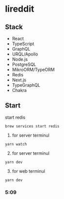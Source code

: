 # lireddit

## Stack

- React
- TypeScript
- GraphQL
- URQL/Apollo
- Node.js
- PostgreSQL
- MikroORM/TypeORM
- Redis
- Next.js
- TypeGraphQL
- Chakra

## Start

start redis

```
brew services start redis
```

1.  for server terminul

```
yarn watch
```

2.  for server terminul

```
yarn dev
```

3.  for web terminul

```
yarn dev
```

### 5:09
